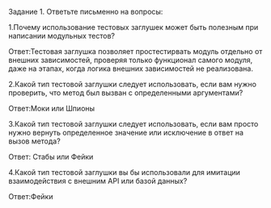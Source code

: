 Задание 1. Ответьте письменно на вопросы:


1.Почему использование тестовых заглушек может быть полезным при написании модульных тестов?

Ответ:Тестовая заглушка позволяет простестирвать модуль отдельно от внешних зависимостей, проверяя только функционал самого модуля, даже на этапах, когда логика внешних зависимостей не реализована.


2.Какой тип тестовой заглушки следует использовать, если вам нужно проверить, что метод был вызван с определенными аргументами?

Ответ:Моки или Шпионы

3.Какой тип тестовой заглушки следует использовать, если вам просто нужно вернуть определенное значение или исключение в ответ на вызов метода?

Ответ: Стабы или Фейки

4.Какой тип тестовой заглушки вы бы использовали для имитации взаимодействия с внешним API или базой данных?

Ответ:Фейки

